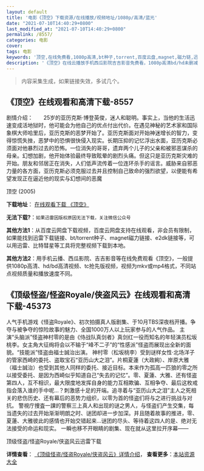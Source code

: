 ```yaml
---
layout: default
title: '电影《顶空》下载资源/在线播放/视频地址/1080p/高清/蓝光'
date: "2021-07-10T14:40:29+0800"
last_modified_at: "2021-07-10T14:40:29+0800"
permalink: /8557/
categories: 电影
cover:
tags: 电影
keywords: '顶空,在线免费看,1080p高清,bt种子,torrent,百度云盘,magnet,磁力链,迅雷下载资源'
description: '《顶空》在线云播放手机西瓜影院吉吉影音免费看，1080p高清bd/hd未删减完整版和tc抢先枪版，mkv/mp4格式，附带bt/torrent种子、magnet/磁力链、百度云盘、网盘资源迅雷下载链接'
---
```


>内容采集生成，如果链接失效，多试几个。


## 《顶空》在线观看和高清下载-8557

剧情介绍：　　25岁的亚历克斯·博登英俊，迷人和聪明。事实上，当他的生活迅速变成活地狱时，他可能会为他自己的优点付出代价。在遇见神秘的艺术家和国际象棋大师哈里后，亚历克斯的恶梦开始了。亚历克斯面对开始神迷增长的智力，变得惊慌失挫，恶梦中的恐惧很快侵入现实。长期压抑的记忆浮出水面，亚历克斯必须面对他暴烈过去的恐怖。一位消失的哥哥，遗弃两个儿子的父亲和被邪恶谋杀的母亲。幻想加剧，他开始体验最终导致眩晕的剧烈头痛。但这只是亚历克斯灾难的开始。朋友和邻居正在消失，人们低声流传着一位连环杀手的谣言。威胁来自邪恶力量的各方面，亚历克斯必须克服过去并且控制自己致命的强烈欲望，以便能有希望发现正在逼近他的现实与幻想间的恶魔


顶空 (2005)

**下载地址**： [在线观看下载 《顶空》](https://www.btbtdy.me/btdy/dy10791.html) 


**无法下载?**：`如果迅雷因版权原因无法下载，关注微信公众号 `

**其他方法1**：从百度云网盘下载视频，百度云网盘支持在线观看，非会员有限制，如果能找到迅雷下载链接、bt/torrent种子、magnet磁力链接、e2dk链接等，可以用迅雷、比特彗星等工具将完整视频下载到本地。

**其他方法2**：用手机云播、西瓜影院、吉吉影音等在线免费观看《顶空》，一般提供1080p高清、hd/bd高清视频、tc抢先版视频，视频为mkv或mp4格式，不同站点视频质量和播放速度不同。


## 《顶级怪盗/怪盗Royale/侠盗风云》在线观看和高清下载-45373

人气手机游戏《怪盗Royale》、初次拍摄真人版剧集、于10月TBS深夜档开播。争夺与被争夺的惊险故事的魅力、全国1000万人以上玩家参与的人气作品。 主演“头脑派&rdquo;怪盗神村零的是由《侍战队真剑者》真剑红一役而知名的年轻演员松坂桃李。女主角大征绚将会以不输于&ldquo;峰不二子”的&ldquo;性感派&rdquo;怪盗而展现出全新的面貌。&ldquo;技能派”怪盗由福士誠治出演。 神村零（松坂桃李）受到谜样女性&middot;北场洋子的管家西崎的委托、盗取宝石&ldquo;亚历山大之泪”。片桐夏蓮（大政絢）、岸原大雅（福士誠治）也受到其他人同样的委托、接近目标。本来作为孤高一匹狼的零之所以接受委托、是因为西崎似乎知道自己“失去的记忆&rdquo;。零、夏蓮、大雅、还有怪盗第四人，互不相识，最大限度地发挥自身的能力互相欺骗、互相争夺、最后这枚戒指会落入谁的手中呢...？刺激感十足的开端。追寻着与&ldquo;亚历山大之泪”主人之死相关的悲伤历史、还有幕后的恶势力组织，以零为首的怪盗们将与之进行挑战与对抗。 警視庁捜査一課的警察三上真人和出现的谜之男人，与怪盗们产生交集，每当遗失的过去开始渐渐明朗之时、谜团却进一步加深。并且随着故事的推进，零、夏蓮、大雅彼此的感情也开始交错起来...谜团的尽头、等待着这四人的是、绝对无法接受的命运和现实。 一瞬也移不开眼睛的剧集、现在就从这里拉开序幕——


顶级怪盗/怪盗Royale/侠盗风云迅雷下载

**详情查看**： [《顶级怪盗/怪盗Royale/侠盗风云》详情介绍](/movie/45373/)， **查看更多**：[本站资源大全](/movie/t/all/)

